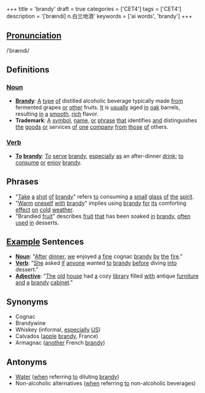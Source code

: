 +++
title = 'brandy'
draft = true
categories = ['CET4']
tags = ['CET4']
description = '[ˈbrændi] n.白兰地酒'
keywords = ['ai words', 'brandy']
+++

## [Pronunciation](/post/pronunciation/)
/ˈbrændi/

## Definitions
### [Noun](/post/noun/)
- **[Brandy](/post/brandy/)**: [A](/post/a/) [type](/post/type/) [of](/post/of/) distilled alcoholic beverage typically made [from](/post/from/) fermented grapes [or](/post/or/) [other](/post/other/) fruits. [It](/post/it/) is [usually](/post/usually/) aged [in](/post/in/) [oak](/post/oak/) barrels, resulting [in](/post/in/) [a](/post/a/) [smooth](/post/smooth/), [rich](/post/rich/) flavor.
- **Trademark**: [A](/post/a/) [symbol](/post/symbol/), [name](/post/name/), [or](/post/or/) [phrase](/post/phrase/) [that](/post/that/) identifies [and](/post/and/) distinguishes [the](/post/the/) [goods](/post/goods/) [or](/post/or/) services [of](/post/of/) [one](/post/one/) [company](/post/company/) [from](/post/from/) [those](/post/those/) [of](/post/of/) others.

### [Verb](/post/verb/)
- **[To](/post/to/) [brandy](/post/brandy/)**: [To](/post/to/) [serve](/post/serve/) [brandy](/post/brandy/), [especially](/post/especially/) [as](/post/as/) an after-dinner [drink](/post/drink/); [to](/post/to/) [consume](/post/consume/) [or](/post/or/) [enjoy](/post/enjoy/) [brandy](/post/brandy/).

## Phrases
- "[Take](/post/take/) [a](/post/a/) [shot](/post/shot/) [of](/post/of/) [brandy](/post/brandy/)" refers [to](/post/to/) consuming [a](/post/a/) [small](/post/small/) [glass](/post/glass/) [of](/post/of/) [the](/post/the/) [spirit](/post/spirit/).
- "[Warm](/post/warm/) [oneself](/post/oneself/) [with](/post/with/) [brandy](/post/brandy/)" implies using [brandy](/post/brandy/) [for](/post/for/) [its](/post/its/) comforting [effect](/post/effect/) [on](/post/on/) [cold](/post/cold/) [weather](/post/weather/).
- "Brandied [fruit](/post/fruit/)" describes [fruit](/post/fruit/) [that](/post/that/) has been soaked [in](/post/in/) [brandy](/post/brandy/), [often](/post/often/) [used](/post/used/) [in](/post/in/) desserts.

## [Example](/post/example/) Sentences
- **[Noun](/post/noun/)**: "[After](/post/after/) [dinner](/post/dinner/), [we](/post/we/) enjoyed [a](/post/a/) [fine](/post/fine/) cognac [brandy](/post/brandy/) [by](/post/by/) [the](/post/the/) [fire](/post/fire/)."
- **[Verb](/post/verb/)**: "[She](/post/she/) asked [if](/post/if/) [anyone](/post/anyone/) wanted [to](/post/to/) [brandy](/post/brandy/) [before](/post/before/) diving [into](/post/into/) dessert."
- **[Adjective](/post/adjective/)**: "[The](/post/the/) [old](/post/old/) [house](/post/house/) had [a](/post/a/) cozy [library](/post/library/) filled [with](/post/with/) antique [furniture](/post/furniture/) [and](/post/and/) [a](/post/a/) [brandy](/post/brandy/) [cabinet](/post/cabinet/)."

## Synonyms
- Cognac
- Brandywine
- Whiskey (informal, [especially](/post/especially/) [US](/post/us/))
- Calvados ([apple](/post/apple/) [brandy](/post/brandy/), France)
- Armagnac ([another](/post/another/) French [brandy](/post/brandy/))

## Antonyms
- [Water](/post/water/) ([when](/post/when/) referring [to](/post/to/) diluting [brandy](/post/brandy/))
- Non-alcoholic alternatives ([when](/post/when/) referring [to](/post/to/) non-alcoholic beverages)
